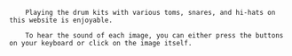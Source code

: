         Playing the drum kits with various toms, snares, and hi-hats on this website is enjoyable.

        To hear the sound of each image, you can either press the buttons on your keyboard or click on the image itself.

